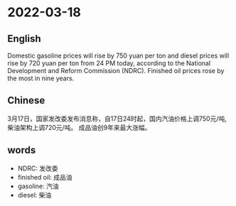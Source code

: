 # 2022-03-18

## English
Domestic gasoline prices will rise by 750 yuan per ton and diesel prices will rise by 720 yuan per ton from 24 PM today, according to the National Development and Reform Commission (NDRC).
Finished oil prices rose by the most in nine years.

## Chinese
3月17日，国家发改委发布消息称，自17日24时起，国内汽油价格上调750元/吨,柴油架构上调720元/吨。
成品油创9年来最大涨幅。

## words
* NDRC: 发改委
* finished oil: 成品油
* gasoline: 汽油
* diesel: 柴油